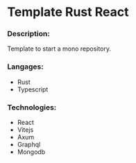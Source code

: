 # **Template Rust React**

### **Description**: 
Template to start a mono repository. 

### **Langages**: 
- Rust
- Typescript

### **Technologies**:
- React
- Vitejs
- Axum
- Graphql
- Mongodb